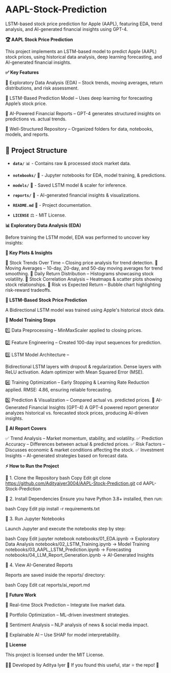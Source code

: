 # AAPL-Stock-Prediction
LSTM-based stock price prediction for Apple (AAPL), featuring EDA, trend analysis, and AI-generated financial insights using GPT-4.

**🏆 AAPL Stock Price Prediction**

This project implements an LSTM-based model to predict Apple (AAPL) stock prices, using historical data analysis, deep learning forecasting, and AI-generated financial insights.

**✅ Key Features**

🔹 Exploratory Data Analysis (EDA) – Stock trends, moving averages, return distributions, and risk assessment.

🔹 LSTM-Based Prediction Model – Uses deep learning for forecasting Apple’s stock price.

🔹 AI-Powered Financial Reports – GPT-4 generates structured insights on predictions vs. actual trends.

🔹 Well-Structured Repository – Organized folders for data, notebooks, models, and reports.

## 📂 Project Structure

- **`data/`** 📊 - Contains raw & processed stock market data.
  
- **`notebooks/`** 📓 - Jupyter notebooks for EDA, model training, & predictions.
  
- **`models/`** 🤖 - Saved LSTM model & scaler for inference.
  
- **`reports/`** 📑 - AI-generated financial insights & visualizations.

- **`README.md`** 📘 - Project documentation.

- **`LICENSE`** ⚖️ - MIT License.

**📊 Exploratory Data Analysis (EDA)**

Before training the LSTM model, EDA was performed to uncover key insights:

**🔹 Key Plots & Insights**

📌 Stock Trends Over Time – Closing price analysis for trend detection.
📌 Moving Averages – 10-day, 20-day, and 50-day moving averages for trend smoothing.
📌 Daily Return Distribution – Histograms showcasing stock volatility.
📌 Stock Correlation Analysis – Heatmaps & scatter plots showing stock relationships.
📌 Risk vs Expected Return – Bubble chart highlighting risk-reward tradeoffs.

**🤖 LSTM-Based Stock Price Prediction**

A Bidirectional LSTM model was trained using Apple's historical stock data.

**🔹 Model Training Steps**

1️⃣ Data Preprocessing – MinMaxScaler applied to closing prices.

2️⃣ Feature Engineering – Created 100-day input sequences for prediction.

3️⃣ LSTM Model Architecture –

Bidirectional LSTM layers with dropout & regularization.
Dense layers with ReLU activation.
Adam optimizer with Mean Squared Error (MSE).

4️⃣ Training Optimization –
Early Stopping & Learning Rate Reduction applied.
RMSE: 4.86, ensuring reliable forecasting.

5️⃣ Prediction & Visualization – Compared actual vs. predicted prices.
📜 AI-Generated Financial Insights (GPT-4)
A GPT-4 powered report generator analyzes historical vs. forecasted stock prices, producing AI-driven insights.

**🔹 AI Report Covers**

✅ Trend Analysis – Market momentum, stability, and volatility.
✅ Prediction Accuracy – Differences between actual & predicted prices.
✅ Risk Factors – Discusses economic & market conditions affecting the stock.
✅ Investment Insights – AI-generated strategies based on forecast data.

**⚡ How to Run the Project**

🔹 1. Clone the Repository
bash
Copy
Edit
git clone https://github.com/Adityaiyer3004/AAPL-Stock-Prediction.git
cd AAPL-Stock-Prediction

🔹 2. Install Dependencies
Ensure you have Python 3.8+ installed, then run:

bash
Copy
Edit
pip install -r requirements.txt

🔹 3. Run Jupyter Notebooks

Launch Jupyter and execute the notebooks step by step:

bash
Copy
Edit
jupyter notebook
notebooks/01_EDA.ipynb → Exploratory Data Analysis
notebooks/02_LSTM_Training.ipynb → Model Training
notebooks/03_AAPL_LSTM_Prediction.ipynb → Forecasting
notebooks/04_LLM_Report_Generation.ipynb → AI-Generated Insights

🔹 4. View AI-Generated Reports

Reports are saved inside the reports/ directory:

bash
Copy
Edit
cat reports/ai_report.md

**🚀 Future Work**

🔹 Real-time Stock Prediction – Integrate live market data.

🔹 Portfolio Optimization – ML-driven investment strategies.

🔹 Sentiment Analysis – NLP analysis of news & social media impact.

🔹 Explainable AI – Use SHAP for model interpretability.

**📝 License**

This project is licensed under the MIT License.

👨‍💻 Developed by Aditya Iyer
🌟 If you found this useful, star ⭐ the repo! 🚀

